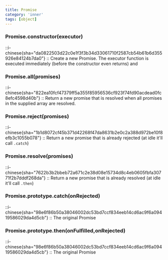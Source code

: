 ```yaml
---
title: Promise
category: 'inner'
tags: [object]
---
```


<!--constructor--> 
<!--1--> 

### Promise.constructor(executor)

::i-chinese{sha="da0822503d22c0e1f3f3b34d33061710f2587cb54b61b6d355926e84124b7da0"}
::
Create a new Promise. The executor function is executed immediately (before the constructor even returns)
and

<!--3--> 

### Promise.all(promises)

::i-chinese{sha="822ea10fcf47379ff5a355f85956536cf923f74fd90acdead0fc8efc4598d40b"}
::
Return a new promise that is resolved when all promises in the supplied
array are resolved.

### Promise.reject(promises)

::i-chinese{sha="1b1d8072cf45b371d42268f47da8631b2e0c2a388d972be10f8efb3c1055b078"}
::
Return a new promise that is already rejected (at idle it'll
call `.catch`)

### Promise.resolve(promises)

::i-chinese{sha="7622b3b2bbeb72a671c2e38d08e15734d8c4eb0605fbfa30771f2b7dddf268da"}
::
Return a new promise that is already resolved (at idle it'll
call `.then`)

<!--2--> 

### Promise.prototype.catch(onRejected)

::i-chinese{sha="98e6f86b50a38046002dc53bd7ccf834eeb14cd6ac9f6a09419586029da4d5cb"}
::
The original Promise

### Promise.prototype.then(onFulfilled,onRejected)

::i-chinese{sha="98e6f86b50a38046002dc53bd7ccf834eeb14cd6ac9f6a09419586029da4d5cb"}
::
The original Promise
